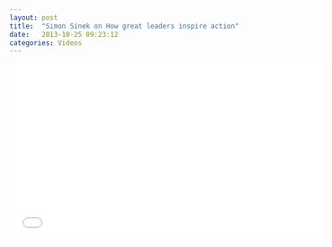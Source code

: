 ```yaml
---
layout: post
title:  "Simon Sinek on How great leaders inspire action"
date:   2013-10-25 09:23:12
categories: Videos
---
```


<iframe width="560" height="315" src="//www.youtube.com/embed/qp0HIF3SfI4" frameborder="0" allowfullscreen></iframe>